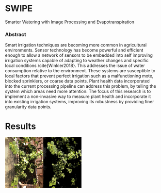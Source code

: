 # SWIPE
Smarter Watering with Image Processing and Evapotranspiration

### Abstract
Smart irrigation techniques are becoming more common in agricultural environments. Sensor technology has become powerful and efficient enough to allow a network of sensors to be embedded into self improving irrigation systems capable of adapting to weather changes and specific local conditions \cite{Winkler2018}. This addresses the issue of water consumption relative to the environment. These systems are susceptible to local factors that prevent perfect irrigation such as a malfunctioning mote, blocked sprinklers, or coarse data points. Plant health data incorporated into the current processing pipeline can address this problem, by telling the system which areas need more attention. The focus of this research is to implement a non-invasive way to measure plant health and incorporate it into existing irrigation systems, improving its robustness by providing finer granularity data points.

# Results

<img src="/colorspace/results/succulent/IMG_3815.jpg" alt="Raw Cell Phone Input" width="25%"/><img src="/colorspace/results/succulent/b30.jpg" alt="Color Processed Output" width="25%"/>
